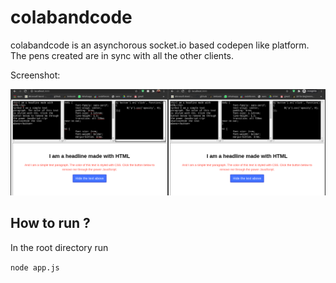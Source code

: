 # colabandcode

colabandcode is an asynchorous socket.io based codepen like platform. The pens created
are in sync with all the other clients.

Screenshot:

![appdemo](https://github.com/kanurag94/colabandcode/blob/master/appdemo.png)

## How to run ?

In the root directory run

`node app.js`
